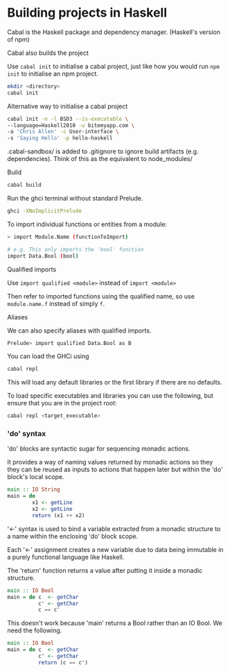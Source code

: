 # Building projects in Haskell

Cabal is the Haskell package and dependency manager. (Haskell's version of npm)

Cabal also builds the project

Use `cabal init` to initialise a cabal project, just like how you would run `npm init` to initialise an npm project.

```bash
mkdir <directory>
cabal init
```

Alternative way to initialise a cabal project

```bash
cabal init -n -l BSD3 --is-executable \
--language=Haskell2010 -u bitemyapp.com \
-a 'Chris Allen' -c User-interface \
-s 'Saying Hello' -p hello-haskell
```

.cabal-sandbox/ is added to .gitignore to ignore build artifacts (e.g. dependencies). Think of this as the equivalent to node_modules/

Build

```bash
cabal build
```

Run the ghci terminal without standard Prelude.

```bash
ghci -XNoImplicitPrelude
```

To import individual functions or entities from a module:

```bash
> import Module.Name (functionToImport)

# e.g. This only imports the 'bool' function
import Data.Bool (bool)
```

Qualified imports

Use `import qualified <module>` instead of `import <module>`

Then refer to imported functions using the qualified  name, so use `module.name.f` instead of simply `f`.

Aliases

We can also specify aliases with qualified imports.

```bash
Prelude> import qualified Data.Bool as B
```


You can load the GHCi using
```bash
cabal repl
```
This will load any default libraries or the first library if there are no defaults.


To load specific executables and libraries you can use the following, but ensure that you are in the project root:

```bash 
cabal repl <target_executable>
```


### 'do' syntax

'do' blocks are syntactic sugar for sequencing monadic actions. 

It provides a way of naming values returned by monadic actions so they they can be reused as inputs to actions that happen later but within the 'do' block's local scope.

```haskell
main :: IO String
main = do
        x1 <- getLine
        x2 <- getLine
        return (x1 ++ x2)
```

'<-' syntax is used to bind a variable extracted from a monadic structure to a name within the enclosing 'do' block scope.

Each '<-' assignment creates a new variable due to data being immutable in a purely functional language like Haskell.

The 'return' function returns a value after putting it inside a monadic structure. 

```haskell
main :: IO Bool
main = do c  <- getChar
          c' <- getChar
          c == c'
```

This doesn't work because 'main' returns a Bool rather than an IO Bool. We need the following.

```haskell
main :: IO Bool
main = do c  <- getChar
          c' <- getChar
          return (c == c')
```
